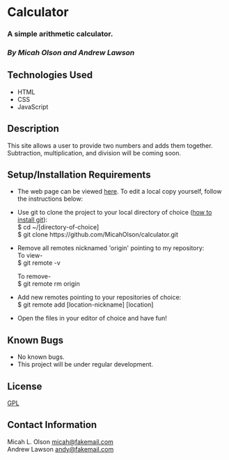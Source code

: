 # Calculator

### A simple arithmetic calculator.

### _By Micah Olson and Andrew Lawson_

## Technologies Used
* HTML
* CSS
* JavaScript

## Description
This site allows a user to provide two numbers and adds them together. Subtraction, multiplication, and division will be coming soon.

## Setup/Installation Requirements
* The web page can be viewed [here](https://micaholson.github.io/calculator). To edit a local copy yourself, follow the instructions below:  

* Use git to clone the project to your local directory of choice ([how to install git](https://www.learnhowtoprogram.com/introduction-to-programming/getting-started-with-intro-to-programming/git-and-github)):  
  $ cd ~/\[directory-of-choice\]  
  $ git clone https[]()://github.com/MicahOlson/calculator.git  

* Remove all remotes nicknamed 'origin' pointing to my repository:  
  To view-  
  $ git remote -v  

  To remove-  
  $ git remote rm origin  
* Add new remotes pointing to your repositories of choice:  
  $ git remote add \[location-nickname\] \[location\]  

* Open the files in your editor of choice and have fun!

## Known Bugs
* No known bugs.
* This project will be under regular development. 

## License
[GPL](https://choosealicense.com/licenses/gpl-3.0/)

## Contact Information
Micah L. Olson micah@fakemail.com  
Andrew Lawson andy@fakemail.com
